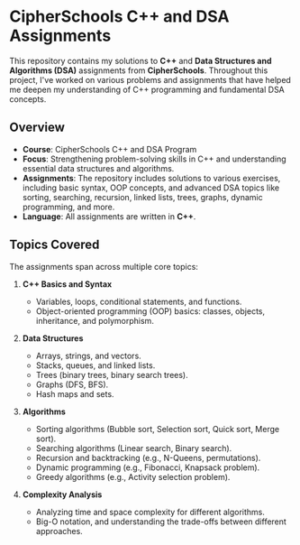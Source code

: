 # CipherSchools C++ and DSA Assignments

This repository contains my solutions to **C++** and **Data Structures and Algorithms (DSA)** assignments from **CipherSchools**. Throughout this project, I've worked on various problems and assignments that have helped me deepen my understanding of C++ programming and fundamental DSA concepts.

## Overview

- **Course**: CipherSchools C++ and DSA Program
- **Focus**: Strengthening problem-solving skills in C++ and understanding essential data structures and algorithms.
- **Assignments**: The repository includes solutions to various exercises, including basic syntax, OOP concepts, and advanced DSA topics like sorting, searching, recursion, linked lists, trees, graphs, dynamic programming, and more.
- **Language**: All assignments are written in **C++**.

## Topics Covered

The assignments span across multiple core topics:

1. **C++ Basics and Syntax**  
   - Variables, loops, conditional statements, and functions.
   - Object-oriented programming (OOP) basics: classes, objects, inheritance, and polymorphism.

2. **Data Structures**  
   - Arrays, strings, and vectors.
   - Stacks, queues, and linked lists.
   - Trees (binary trees, binary search trees).
   - Graphs (DFS, BFS).
   - Hash maps and sets.

3. **Algorithms**  
   - Sorting algorithms (Bubble sort, Selection sort, Quick sort, Merge sort).
   - Searching algorithms (Linear search, Binary search).
   - Recursion and backtracking (e.g., N-Queens, permutations).
   - Dynamic programming (e.g., Fibonacci, Knapsack problem).
   - Greedy algorithms (e.g., Activity selection problem).

4. **Complexity Analysis**  
   - Analyzing time and space complexity for different algorithms.
   - Big-O notation, and understanding the trade-offs between different approaches.


